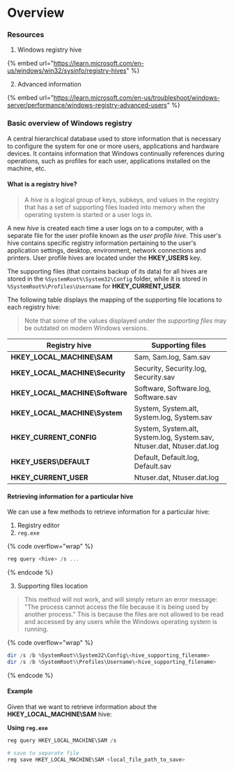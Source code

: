 # Overview

### Resources

1. Windows registry hive

{% embed url="https://learn.microsoft.com/en-us/windows/win32/sysinfo/registry-hives" %}

2. Advanced information

{% embed url="https://learn.microsoft.com/en-us/troubleshoot/windows-server/performance/windows-registry-advanced-users" %}

### Basic overview of Windows registry

A central hierarchical database used to store information that is necessary to configure the system for one or more users, applications and hardware devices. It contains information that Windows continually references during operations, such as profiles for each user, applications installed on the machine, etc.

#### What is a registry hive?

> A _hive_ is a logical group of keys, subkeys, and values in the registry that has a set of supporting files loaded into memory when the operating system is started or a user logs in.

A new _hive_ is created each time a user logs on to a computer, with a separate file for the user profile known as the _user profile hive_. This user's hive contains specific registry information pertaining to the user's application settings, desktop, environment, network connections and printers. User profile hives are located under the **HKEY\_USERS** key.

The supporting files (that contains backup of its data) for all hives are stored in the `%SystemRoot%\System32\Config` folder, while it is stored in `%SystemRoot%\Profiles\Username` for **HKEY\_CURRENT\_USER**.

The following table displays the mapping of the supporting file locations to each registry hive:

> Note that some of the values displayed under the _supporting files_ may be outdated on modern Windows versions.

| Registry hive                     | Supporting files                                                       |
| --------------------------------- | ---------------------------------------------------------------------- |
| **HKEY\_LOCAL\_MACHINE\SAM**      | Sam, Sam.log, Sam.sav                                                  |
| **HKEY\_LOCAL\_MACHINE\Security** | Security, Security.log, Security.sav                                   |
| **HKEY\_LOCAL\_MACHINE\Software** | Software, Software.log, Software.sav                                   |
| **HKEY\_LOCAL\_MACHINE\System**   | System, System.alt, System.log, System.sav                             |
| **HKEY\_CURRENT\_CONFIG**         | System, System.alt, System.log, System.sav, Ntuser.dat, Ntuser.dat.log |
| **HKEY\_USERS\DEFAULT**           | Default, Default.log, Default.sav                                      |
| **HKEY\_CURRENT\_USER**           | Ntuser.dat, Ntuser.dat.log                                             |

#### Retrieving information for a particular hive

We can use a few methods to retrieve information for a particular hive:

1. Registry editor
2. `reg.exe`

{% code overflow="wrap" %}
```powershell
reg query <hive> /s ...
```
{% endcode %}

3. Supporting files location

> This method will not work, and will simply return an error message: "The process cannot access the file because it is being used by another process." This is because the files are not allowed to be read and accessed by any users while the Windows operating system is running.

{% code overflow="wrap" %}
```powershell
dir /s /b %SystemRoot%\System32\Config\<hive_supporting_filename>
dir /s /b %SystemRoot%\Profiles\Username\<hive_supporting_filename>
```
{% endcode %}

#### Example

Given that we want to retrieve information about the **HKEY\_LOCAL\_MACHINE\SAM** hive:

**Using `reg.exe`**

```powershell
reg query HKEY_LOCAL_MACHINE\SAM /s

# save to separate file
reg save HKEY_LOCAL_MACHINE\SAM <local_file_path_to_save>
```

